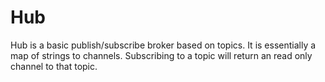 # Hub

Hub is a basic publish/subscribe broker based on topics. It is essentially a map of strings to channels. Subscribing to a topic will return an read only channel to that topic. 